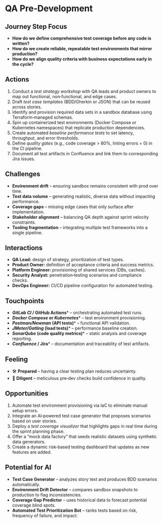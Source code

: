 # QA Pre‑Development

## Journey Step Focus
- **How do we define comprehensive test coverage before any code is written?**
- **How do we create reliable, repeatable test environments that mirror production?**
- **How do we align quality criteria with business expectations early in the cycle?**

## Actions
1. Conduct a *test strategy workshop* with QA leads and product owners to map out functional, non‑functional, and edge cases.  
2. Draft *test case templates* (BDD/Gherkin or JSON) that can be reused across stories.  
3. Identify and provision required data sets in a sandbox database using Terraform‑managed schemas.  
4. Spin up containerized test environments (Docker Compose or Kubernetes namespaces) that replicate production dependencies.  
5. Create automated *baseline performance tests* to set latency, throughput, and error thresholds.  
6. Define *quality gates* (e.g., code coverage > 80%, linting errors = 0) in the CI pipeline.  
7. Document all test artifacts in Confluence and link them to corresponding Jira issues.

## Challenges
- **Environment drift** – ensuring sandbox remains consistent with prod over time.  
- **Test data volume** – generating realistic, diverse data without impacting performance.  
- **Coverage gaps** – missing edge cases that only surface after implementation.  
- **Stakeholder alignment** – balancing QA depth against sprint velocity constraints.  
- **Tooling fragmentation** – integrating multiple test frameworks into a single pipeline.

## Interactions
- **QA Lead:** design of strategy, prioritization of test types.  
- **Product Owner:** definition of acceptance criteria and success metrics.  
- **Platform Engineer:** provisioning of shared services (DBs, caches).  
- **Security Analyst:** penetration‑testing scenarios and compliance checks.  
- **DevOps Engineer:** CI/CD pipeline configuration for automated testing.

## Touchpoints
- ***GitLab CI* / GitHub Actions*** – orchestrating automated test runs.  
- ***Docker Compose* or *Kubernetes**** – test environment provisioning.  
- ***Postman/Newman* (API tests)*** – functional API validation.  
- ***JMeter/Gatling* (load tests)*** – performance baseline creation.  
- ***SonarQube* (code quality metrics)*** – static analysis and coverage reporting.  
- ***Confluence* / Jira*** – documentation and traceability of test artifacts.

## Feeling
- 🛠️ **Prepared** – having a clear testing plan reduces uncertainty.  
- 🔎 **Diligent** – meticulous pre‑dev checks build confidence in quality.  

## Opportunities
1. Automate test environment provisioning via IaC to eliminate manual setup errors.  
2. Integrate an AI‑powered test case generator that proposes scenarios based on user stories.  
3. Deploy a *test coverage visualizer* that highlights gaps in real time during the sprint planning phase.  
4. Offer a “mock data factory” that seeds realistic datasets using synthetic data generators.  
5. Create a dynamic risk‑based testing dashboard that updates as new features are added.

## Potential for AI
- **Test Case Generator** – analyzes story text and produces BDD scenarios automatically.  
- **Environment Drift Detector** – compares sandbox snapshots to production to flag inconsistencies.  
- **Coverage Gap Predictor** – uses historical data to forecast potential coverage blind spots.  
- **Automated Test Prioritization Bot** – ranks tests based on risk, frequency of failure, and impact.